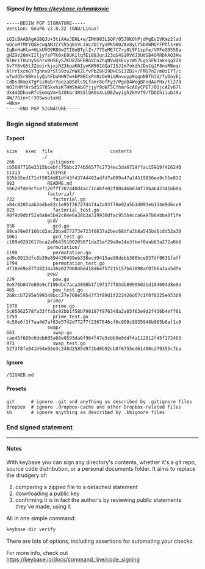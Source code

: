 ##### Signed by https://keybase.io/ivankovic
```
-----BEGIN PGP SIGNATURE-----
Version: GnuPG v2.0.22 (GNU/Linux)

iQIcBAABAgAGBQJU+3tiAAoJEHL+w/ZMh983LSQP/05J0KOhPjdMgEv1VKmz2laU
wQcuM7MtYQGkcugAMJZrSh5q0sVLinLrDiYyoPK9002Av8yLY5b8WMQPFPhls+Wo
IqBxHaHlw+HLkUVO9RB0w2TI8eBTplZr/77SeME7C7ry0L9F1spfe/VMFeO8558a
gHZ9V20mkIIljyfsPTK8xE0UKilqfEi88JunJ23qS4SiRVdJ3UdGB4ORRbkAQ3Aw
WlHriTOuUy56nru9H5EySZKU8ZGFERGVCnZhgNVwQsEvyrWG7LgGSFNJaksqq2ZX
5v7Y6vG5tJZeojrkjxiNZ3kpaK6IyvKW501GQa71SJ1m7okdhJDeCqJP8noRBoqr
AlrrIxcmGY7ghns0rSl59zuZnWXZLfvPbZ8H29DHCS13ZD2+/FM57nZ/m0zIYT/c
wTwdOSr9BkviyQihFbuNH97w+bP0ECxPn0zOe9iqRnvwyp9qqnNBTh3d/fyOoyEj
CdDsdKmoX7gPsi0obrYpezaBSUls9Lfsmr8efFy3/PgeD4WogBFedAaPHx/tl279
WOIYHMfArSdSST8SkvhzKTHWShAbGYjjyY9oWT5CYhmrGcA0yCPET/0OjcAEv67l
dk4m3DhuwRfcEemqVm+52OkGr3RS5lQKGsXuLDEZwyigh2kXVf9/TDDIhiiuDJAu
4W/7Gin+Cr3OSwsu1xmB
=Wkm+
-----END PGP SIGNATURE-----

```

<!-- END SIGNATURES -->

### Begin signed statement 

#### Expect

```
size   exec  file                     contents                                                        
             ./                                                                                       
266            .gitignore             cb568f716e3315bcebfc75bbc274b56577c2734ec3da6729ffac15919f416240
11313          LICENSE                035b55ed171df5014d81df43f4374d402ad7d7a009a47a34519856ee9c55e832
983            README.md              bb628fde9cfce7120fff707440d4ac71c4bfe02f80a46b034f79ba6423416b0a
               factorial/                                                                             
722              factorial.go         a04c8205aab2edbe82c1e95f36727d474a2a93f70e02a5b1d093eb134e9d6ce9
823              factorial_test.go    98f9b9dbf52a8a8e5b42c84e0a38b3a319930dfac955b4cca6a97b6ebba8f1fe
               gcd/                                                                                   
858              gcd.go               88ca78e6f166cd2ac2bbad77273e723f6837a2bec68dfa3b8a545bd6cdd52a30
1061             gcd_test.go          c109a0292617bca2a06435100205071da25af29a8e14e3fbef0aab63a272a8b6
               permutation/                                                                           
1190             permutation.go       ed9c0913dfc8b39e894430409eb338ecd9415ae98debb386bce837df9631faff
1794             permutation_test.go  df18e69e877d8234a36e02706040e418d6ef57215157b63098af07b6a3aa5dfe
               pow/                                                                                   
229              pow.go               8e576b047e80e9cf19bdbc7aca3890b1f19f177f03db8999502bd104694d8e9e
465              pow_test.go          2b8ccb7295e599348bcc27e760e59547f3f89d1f222426d67c1f0f8225e453b9
               prime/                                                                                 
1378             prime.go             5c05062578fa33ffa5c92bb1f58b790187f87634da2a05f63e9d2f436b4eff01
1759             prime_test.go        4c50e6f3f7aa4d7af63e5742d77277f2367646cf0c908c9935946b965b8af1c0
               swap/                                                                                  
663              swap.go              cae45f600c6deb605a88e0593da0f964f47e9cbb9e0ddf4a112012f45f172403
973              swap_test.go         5273f8fe041b94e93e3c248d2585d973bd0b92cb8f6755ed61460cd79355cfba
```

#### Ignore

```
/SIGNED.md
```

#### Presets

```
git      # ignore .git and anything as described by .gitignore files
dropbox  # ignore .dropbox-cache and other Dropbox-related files    
kb       # ignore anything as described by .kbignore files          
```

<!-- summarize version = 0.0.9 -->

### End signed statement

<hr>

#### Notes

With keybase you can sign any directory's contents, whether it's a git repo,
source code distribution, or a personal documents folder. It aims to replace the drudgery of:

  1. comparing a zipped file to a detached statement
  2. downloading a public key
  3. confirming it is in fact the author's by reviewing public statements they've made, using it

All in one simple command:

```bash
keybase dir verify
```

There are lots of options, including assertions for automating your checks.

For more info, check out https://keybase.io/docs/command_line/code_signing